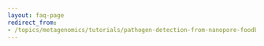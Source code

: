 ```yaml
---
layout: faq-page
redirect_from:
- /topics/metagenomics/tutorials/pathogen-detection-from-nanopore-foodborne-data/faqs
---
```

